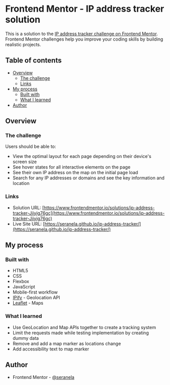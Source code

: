 # Frontend Mentor - IP address tracker solution

This is a solution to the [IP address tracker challenge on Frontend Mentor](https://www.frontendmentor.io/challenges/ip-address-tracker-I8-0yYAH0). Frontend Mentor challenges help you improve your coding skills by building realistic projects. 

## Table of contents

- [Overview](#overview)
  - [The challenge](#the-challenge)
  - [Links](#links)
- [My process](#my-process)
  - [Built with](#built-with)
  - [What I learned](#what-i-learned)
- [Author](#author)

## Overview

### The challenge

Users should be able to:

- View the optimal layout for each page depending on their device's screen size
- See hover states for all interactive elements on the page
- See their own IP address on the map on the initial page load
- Search for any IP addresses or domains and see the key information and location

### Links

- Solution URL: [https://www.frontendmentor.io/solutions/ip-address-tracker-Jjiyig76gc](https://www.frontendmentor.io/solutions/ip-address-tracker-Jjiyig76gc)
- Live Site URL: [https://seranela.github.io/ip-address-tracker/](https://seranela.github.io/ip-address-tracker/)

## My process

### Built with

- HTML5
- CSS
- Flexbox
- JavaScript
- Mobile-first workflow
- [IPify](https://geo.ipify.org/) - Geolocation API
- [Leaflet](https://leafletjs.com/) - Maps

### What I learned

* Use GeoLocation and Map APIs together to create a tracking system
* Limit the requests made while testing implementation by creating dummy data
* Remove and add a map marker as locations change
* Add accessibility text to map marker

## Author

- Frontend Mentor - [@seranela](https://www.frontendmentor.io/profile/seranela)